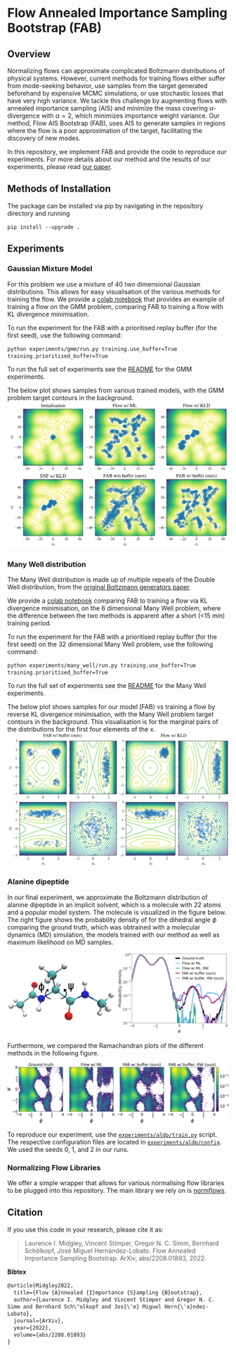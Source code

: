 # Flow Annealed Importance Sampling Bootstrap (FAB)

## Overview

Normalizing flows can approximate complicated Boltzmann distributions of physical systems. However, 
current methods for training flows either suffer from mode-seeking behavior, use samples from the 
target generated beforehand by expensive MCMC simulations, or use stochastic losses that have very 
high variance. We tackle this challenge by augmenting flows with annealed importance sampling (AIS) 
and minimize the mass covering $\alpha$-divergence with $\alpha = 2$, which minimizes importance 
weight variance. Our method, Flow AIS Bootstrap (FAB), uses AIS to generate samples in regions 
where the flow is a poor approximation of the target, facilitating the discovery of new modes. 

In this repository, we implement FAB and provide the code to reproduce our experiments. For more
details about our method and the results of our experiments, please read
[our paper](https://arxiv.org/abs/2208.01893).

## Methods of Installation

The  package can be installed via pip by navigating in the repository directory and running

```
pip install --upgrade .
```

## Experiments

### Gaussian Mixture Model
For this problem we use a mixture of 40 two dimensional Gaussian distributions. 
This allows for easy visualisation of the various methods for training the flow.
We provide a [colab notebook](experiments/gmm/fab_gmm.ipynb) that provides an example of training a flow on the GMM problem, 
comparing FAB to training a flow with KL divergence minimisation.

To run the experiment for the FAB with a prioritised replay buffer (for the first seed), use the following command:
```
python experiments/gmm/run.py training.use_buffer=True training.prioritised_buffer=True
```
To run the full set of experiments see the [README](experiments/gmm/README.md) for the GMM experiments. 

The below plot shows samples from various trained models, with the GMM problem target contours in the background.
![Gaussian Mixture Model samples vs contours](experiments/gmm/plots/MoG.png)

### Many Well distribution
The Many Well distribution is made up of multiple repeats of the Double Well distribution, 
from the [original Boltzmann generators paper](https://www.science.org/doi/10.1126/science.aaw1147).

We provide a [colab notebook](experiments/many_well/fab_many_well.ipynb) comparing FAB to training a flow via KL divergence minimisation, on the 
6 dimensional Many Well problem, where the difference between the two methods is apparent after a 
short (<15 min) training period.

To run the experiment for the FAB with a prioritised replay buffer (for the first seed) on the 
32 dimensional Many Well problem, use the following command:
```
python experiments/many_well/run.py training.use_buffer=True training.prioritised_buffer=True
```
To run the full set of experiments see the [README](experiments/many_well/README.md) for the Many Well experiments. 

The below plot shows samples for our model (FAB) vs training a flow by reverse KL divergence 
minimisation, with the Many Well problem target contours in the background. 
This visualisation is for the marginal pairs of the distributions for the first four elements of the x.
![Many Well distribution FAB vs training by KL divergence minimisation](experiments/many_well/plots/many_well.png)

### Alanine dipeptide

In our final experiment, we approximate the Boltzmann distribution of alanine dipeptide in an 
implicit solvent, which is a molecule with 22 atoms and a popular model system. The molecule
is visualized in the figure below. The right figure shows the probability density of for the
dihedral angle $\phi$ comparing the ground truth, which was obtrained with a molecular dynamics
(MD) simulation, the models trained with our method as well as maximum likelihood on MD samples.

![Alanine dipeptide and its dihedral angles; Comparison of probability densities](experiments/aldp/plots/aldp_phi.png)

Furthermore, we compared the Ramachandran plots of the different methods in the following figure.

![Ramachandran plot of alanine dipeptide](experiments/aldp/plots/ramachandran.png)

To reproduce our experiment, use the [`experiments/aldp/train.py`](experiments/aldp/train.py) script.
The respective configuration files are located in [`experiments/aldp/config`](experiments/aldp/config).
We used the seeds 0, 1, and 2 in our runs.

### Normalizing Flow Libraries
We offer a simple wrapper that allows for various normalising flow libraries to be plugged into 
this repository. The main library we rely on is 
[normflows](https://github.com/VincentStimper/normalizing-flows). 


## Citation

If you use this code in your research, please cite it as:

> Laurence I. Midgley, Vincent Stimper, Gregor N. C. Simm, Bernhard Schölkopf, José Miguel 
> Hernández-Lobato. Flow Annealed Importance Sampling Bootstrap. ArXiv, abs/2208.01893, 2022.

**Bibtex**

```
@article{Midgley2022,
  title={Flow {A}nnealed {I}mportance {S}ampling {B}ootstrap},
  author={Laurence I. Midgley and Vincent Stimper and Gregor N. C. Simm and Bernhard Sch\"olkopf and Jos{\'e} Miguel Hern{\'a}ndez-Lobato},
  journal={ArXiv},
  year={2022},
  volume={abs/2208.01893}
}
```

